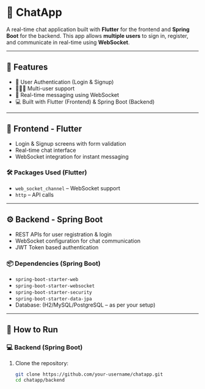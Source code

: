 # 💬 ChatApp

A real-time chat application built with **Flutter** for the frontend and **Spring Boot** for the backend. This app allows **multiple users** to sign in, register, and communicate in real-time using **WebSocket**.

---

## 🚀 Features

- 🔐 User Authentication (Login & Signup)
- 🧑‍🤝‍🧑 Multi-user support
- 📡 Real-time messaging using WebSocket
- 💻 Built with Flutter (Frontend) & Spring Boot (Backend)

---

## 📱 Frontend - Flutter


- Login & Signup screens with form validation
- Real-time chat interface
- WebSocket integration for instant messaging

### 🛠️ Packages Used (Flutter)
- `web_socket_channel` – WebSocket support
- `http` – API calls

---

## ⚙️ Backend - Spring Boot

- REST APIs for user registration & login
- WebSocket configuration for chat communication
- JWT Token based authentication


### 📦 Dependencies (Spring Boot)
- `spring-boot-starter-web`
- `spring-boot-starter-websocket`
- `spring-boot-starter-security`
- `spring-boot-starter-data-jpa`
- Database: (H2/MySQL/PostgreSQL – as per your setup)

---

## 🧪 How to Run

### 💻 Backend (Spring Boot)

1. Clone the repository:
   ```bash
   git clone https://github.com/your-username/chatapp.git
   cd chatapp/backend
